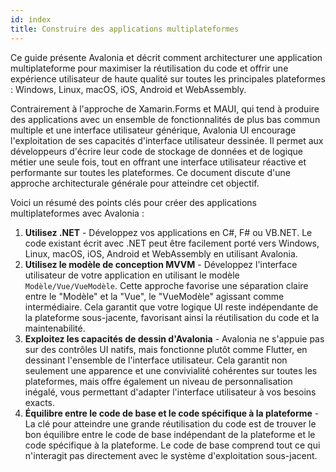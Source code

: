 ```yaml
---
id: index
title: Construire des applications multiplateformes
---
```


Ce guide présente Avalonia et décrit comment architecturer une application multiplateforme pour maximiser la réutilisation du code et offrir une expérience utilisateur de haute qualité sur toutes les principales plateformes : Windows, Linux, macOS, iOS, Android et WebAssembly.

Contrairement à l'approche de Xamarin.Forms et MAUI, qui tend à produire des applications avec un ensemble de fonctionnalités de plus bas commun multiple et une interface utilisateur générique, Avalonia UI encourage l'exploitation de ses capacités d'interface utilisateur dessinée. Il permet aux développeurs d'écrire leur code de stockage de données et de logique métier une seule fois, tout en offrant une interface utilisateur réactive et performante sur toutes les plateformes. Ce document discute d'une approche architecturale générale pour atteindre cet objectif.

Voici un résumé des points clés pour créer des applications multiplateformes avec Avalonia :

1. **Utilisez .NET** - Développez vos applications en C#, F# ou VB.NET. Le code existant écrit avec .NET peut être facilement porté vers Windows, Linux, macOS, iOS, Android et WebAssembly en utilisant Avalonia.
2. **Utilisez le modèle de conception MVVM** - Développez l'interface utilisateur de votre application en utilisant le modèle `Modèle/Vue/VueModèle`. Cette approche favorise une séparation claire entre le "Modèle" et la "Vue", le "VueModèle" agissant comme intermédiaire. Cela garantit que votre logique UI reste indépendante de la plateforme sous-jacente, favorisant ainsi la réutilisation du code et la maintenabilité.
3. **Exploitez les capacités de dessin d'Avalonia** - Avalonia ne s'appuie pas sur des contrôles UI natifs, mais fonctionne plutôt comme Flutter, en dessinant l'ensemble de l'interface utilisateur. Cela garantit non seulement une apparence et une convivialité cohérentes sur toutes les plateformes, mais offre également un niveau de personnalisation inégalé, vous permettant d'adapter l'interface utilisateur à vos besoins exacts.
4. **Équilibre entre le code de base et le code spécifique à la plateforme** - La clé pour atteindre une grande réutilisation du code est de trouver le bon équilibre entre le code de base indépendant de la plateforme et le code spécifique à la plateforme. Le code de base comprend tout ce qui n'interagit pas directement avec le système d'exploitation sous-jacent.
